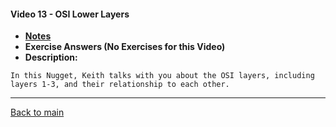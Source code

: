#### Video 13 - OSI Lower Layers

- **[Notes](notes.md)**
- **Exercise Answers (No Exercises for this Video)**
- **Description:**

```
In this Nugget, Keith talks with you about the OSI layers, including
layers 1-3, and their relationship to each other.
```

---
 
[Back to main](https://github.com/rot0xd/CBTNuggets/blob/master/CISSP/README.md)

